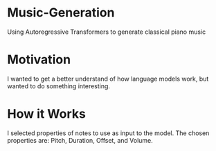 # Music-Generation
Using Autoregressive Transformers to generate classical piano music


# Motivation

I wanted to get a better understand of how language models work, but wanted to do something interesting.




# How it Works

I selected properties of notes to use as input to the model. 
The chosen properties are: Pitch, Duration, Offset, and Volume.
